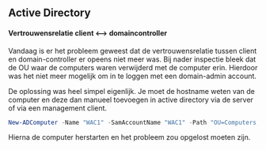 ## Active Directory

#### Vertrouwensrelatie client <--> domaincontroller

Vandaag is er het probleem geweest dat de vertrouwensrelatie tussen client en domain-controller er opeens niet meer was. Bij nader inspectie bleek dat de OU waar de computers waren verwijderd met de computer erin. Hierdoor was het niet meer mogelijk om in te loggen met een domain-admin account.

De oplossing was heel simpel eigenlijk. Je moet de hostname weten van de computer en deze dan manueel toevoegen in active directory via de server of via een management client.

```powershell
New-ADComputer -Name "WAC1" -SamAccountName "WAC1" -Path "OU=Computers,DC=zjlocal,DC=test" -Enabled $true
```

Hierna de computer herstarten en het probleem zou opgelost moeten zijn.

